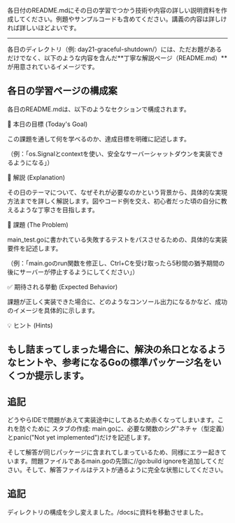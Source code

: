 各日付のREADME.mdにその日の学習でつかう技術や内容の詳しい説明資料を作成してください。例題やサンプルコードも含めてください。講義の内容は詳しければ詳しいほどよいです。

-------------------------------------
各日のディレクトリ（例: day21-graceful-shutdown/）には、ただお題があるだけでなく、以下のような内容を含んだ**丁寧な解説ページ（README.md）**が用意されているイメージです。

## 各日の学習ページの構成案
各日のREADME.mdは、以下のようなセクションで構成されます。

🎯 本日の目標 (Today's Goal)

この課題を通して何を学べるのか、達成目標を明確に記述します。

（例：「os.Signalとcontextを使い、安全なサーバーシャットダウンを実装できるようになる」）

📖 解説 (Explanation)

その日のテーマについて、なぜそれが必要なのかという背景から、具体的な実現方法までを詳しく解説します。図やコード例を交え、初心者だった頃の自分に教えるような丁寧さを目指します。

📝 課題 (The Problem)

main_test.goに書かれている失敗するテストをパスさせるための、具体的な実装要件を記述します。

（例：「main.goのrun関数を修正し、Ctrl+Cを受け取ったら5秒間の猶予期間の後にサーバーが停止するようにしてください」）

✅ 期待される挙動 (Expected Behavior)

課題が正しく実装できた場合に、どのようなコンソール出力になるかなど、成功のイメージを具体的に示します。

💡 ヒント (Hints)

もし詰まってしまった場合に、解決の糸口となるようなヒントや、参考になるGoの標準パッケージ名をいくつか提示します。
-------------------------------------

## 追記

どうやらIDEで問題があえて実装途中にしてあるため赤くなってしまいます。これを防ぐために
スタブの作成: main.goに、必要な関数のシグ"ネチャ（型定義）とpanic("Not yet implemented")だけを記述します。

そして解答が同じパッケージに含まれてしまっているため、同様にエラー起きています。問題ファイルであるmain.goの先頭に//go:build ignoreを追加してください。そして、解答ファイルはテストが通るように完全な状態にしてください。

## 追記

ディレクトリの構成を少し変えました。/docsに資料を移動させました。
